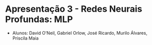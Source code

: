 # Apresentação 3 - Redes Neurais Profundas: MLP

- Alunos: David O'Neil, Gabriel Orlow, José Ricardo, Murilo Álvares, Priscila Maia
